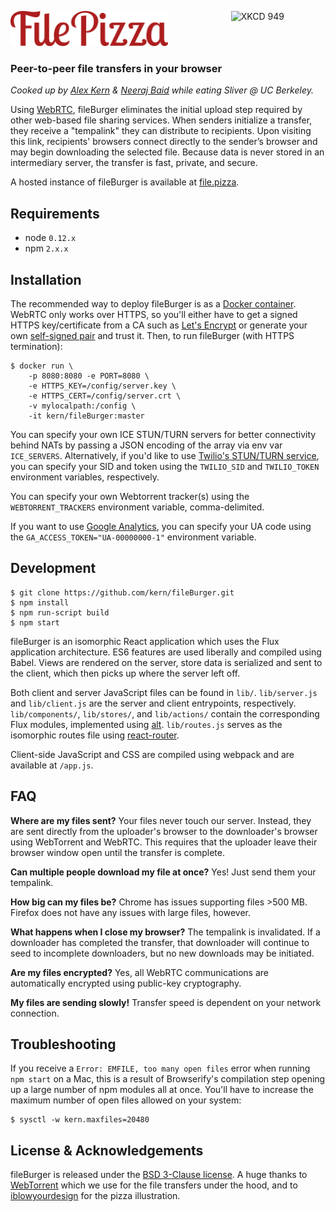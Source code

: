 <a href="https://xkcd.com/949/"><img src="http://imgs.xkcd.com/comics/file_transfer.png" alt="XKCD 949" width="30%" align="right" /></a> <img src="src/static/images/wordmark.png" alt="fileBurger wordmark" width="50%" /> <h3>Peer-to-peer file transfers in your browser</h3>

*Cooked up by [Alex Kern](https://kern.io) & [Neeraj Baid](http://neeraj.io) while eating Sliver @ UC Berkeley.*

Using [WebRTC](http://www.webrtc.org), fileBurger eliminates the initial upload step required by other web-based file sharing services. When senders initialize a transfer, they receive a "tempalink" they can distribute to recipients. Upon visiting this link, recipients' browsers connect directly to the sender’s browser and may begin downloading the selected file. Because data is never stored in an intermediary server, the transfer is fast, private, and secure.

A hosted instance of fileBurger is available at [file.pizza](https://file.pizza).

## Requirements

* node `0.12.x`
* npm `2.x.x`

## Installation

The recommended way to deploy fileBurger is as a [Docker container](https://hub.docker.com/r/kern/fileBurger). WebRTC only works over HTTPS, so you'll either have to get a signed HTTPS key/certificate from a CA such as [Let's Encrypt](https://letsencrypt.org/getting-started/) or generate your own [self-signed pair](https://devcenter.heroku.com/articles/ssl-certificate-self) and trust it. Then, to run fileBurger (with HTTPS termination):

    $ docker run \
        -p 8080:8080 -e PORT=8080 \
        -e HTTPS_KEY=/config/server.key \
        -e HTTPS_CERT=/config/server.crt \
        -v mylocalpath:/config \
        -it kern/fileBurger:master

You can specify your own ICE STUN/TURN servers for better connectivity behind NATs by passing a JSON encoding of the array via env var `ICE_SERVERS`. Alternatively, if you'd like to use [Twilio's STUN/TURN service](https://www.twilio.com/stun-turn), you can specify your SID and token using the `TWILIO_SID` and `TWILIO_TOKEN` environment variables, respectively.

You can specify your own Webtorrent tracker(s) using the `WEBTORRENT_TRACKERS` environment variable, comma-delimited.

If you want to use [Google Analytics](https://marketingplatform.google.com/about/analytics/), you can specify your UA code using the `GA_ACCESS_TOKEN="UA-00000000-1"` environment variable.

## Development

    $ git clone https://github.com/kern/fileBurger.git
    $ npm install
    $ npm run-script build
    $ npm start

fileBurger is an isomorphic React application which uses the Flux application architecture. ES6 features are used liberally and compiled using Babel. Views are rendered on the server, store data is serialized and sent to the client, which then picks up where the server left off.

Both client and server JavaScript files can be found in `lib/`. `lib/server.js` and `lib/client.js` are the server and client entrypoints, respectively. `lib/components/`, `lib/stores/`, and `lib/actions/` contain the corresponding Flux modules, implemented using [alt](https://github.com/goatslacker/alt). `lib/routes.js` serves as the isomorphic routes file using [react-router](https://github.com/rackt/react-router).

Client-side JavaScript and CSS are compiled using webpack and are available at `/app.js`.

## FAQ

**Where are my files sent?** Your files never touch our server. Instead, they are sent directly from the uploader's browser to the downloader's browser using WebTorrent and WebRTC. This requires that the uploader leave their browser window open until the transfer is complete.

**Can multiple people download my file at once?** Yes! Just send them your tempalink.

**How big can my files be?** Chrome has issues supporting files >500 MB. Firefox does not have any issues with large files, however.

**What happens when I close my browser?** The tempalink is invalidated. If a downloader has completed the transfer, that downloader will continue to seed to incomplete downloaders, but no new downloads may be initiated.

**Are my files encrypted?** Yes, all WebRTC communications are automatically encrypted using public-key cryptography.

**My files are sending slowly!** Transfer speed is dependent on your network connection.

## Troubleshooting

If you receive a `Error: EMFILE, too many open files` error when running `npm
start` on a Mac, this is a result of Browserify's compilation step opening up a
large number of npm modules all at once. You'll have to increase the maximum
number of open files allowed on your system:

    $ sysctl -w kern.maxfiles=20480

## License & Acknowledgements

fileBurger is released under the [BSD 3-Clause license](https://github.com/kern/fileBurger/blob/master/LICENSE). A huge thanks to [WebTorrent](https://github.com/feross/webtorrent) which we use for the file transfers under the hood, and to [iblowyourdesign](https://dribbble.com/iblowyourdesign) for the pizza illustration.
